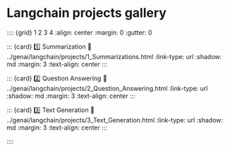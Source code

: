 
# Langchain projects gallery

:::: {grid} 1 2 3 4
:align: center
:margin: 0
:gutter: 0

::: {card} 1️⃣ Summarization
:link: ../genai/langchain/projects/1_Summarizations.html
:link-type: url
:shadow: md
:margin: 3
:text-align: center
:::

::: {card} 2️⃣ Question Answering
:link: ../genai/langchain/projects/2_Question_Answering.html
:link-type: url
:shadow: md
:margin: 3
:text-align: center
:::

::: {card} 3️⃣ Text Generation
:link: ../genai/langchain/projects/3_Text_Generation.html
:link-type: url
:shadow: md
:margin: 3
:text-align: center
:::

::::